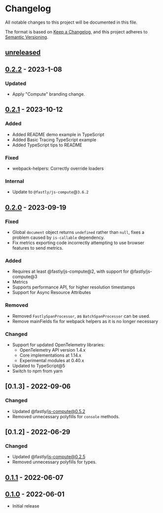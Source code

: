 # Changelog

All notable changes to this project will be documented in this file.

The format is based on [Keep a Changelog](https://keepachangelog.com/en/1.0.0/),
and this project adheres to [Semantic Versioning](https://semver.org/spec/v2.0.0.html).

## [unreleased]

## [0.2.2] - 2023-1-08

### Updated 

- Apply "Compute" branding change.

## [0.2.1] - 2023-10-12

### Added

- Added README demo example in TypeScript
- Added Basic Tracing TypeScript example
- Added TypeScript tips to README

### Fixed

- webpack-helpers: Correctly override loaders

### Internal

- Update to `@fastly/js-compute`@`3.6.2`

## [0.2.0] - 2023-09-19

### Fixed

- Global `document` object returns `undefined` rather than `null`, fixes a problem caused by `is-callable` dependency.
- Fix metrics exporting code incorrectly attempting to use browser features to send metrics.

### Added

- Requires at least @fastly/js-compute@2, with support for @fastly/js-compute@3
- Metrics
- Supports performance API, for higher resolution timestamps
- Support for Async Resource Attributes

### Removed

- Removed `FastlySpanProcessor`, as `BatchSpanProcessor` can be used.
- Remove mainFields fix for webpack helpers as it is no longer necessary

### Changed

- Support for updated OpenTelemetry libraries:
  - OpenTelemetry API version 1.4.x
  - Core implementations at 1.14.x
  - Experimental modules at 0.40.x
- Updated to TypeScript@5
- Switch to npm from yarn

## [0.1.3] - 2022-09-06

### Changed

- Updated @fastly/js-compute@0.5.2
- Removed unnecessary polyfills for `console` methods. 

## [0.1.2] - 2022-06-29

### Changed

- Updated @fastly/js-compute@0.2.5
- Removed unnecessary polyfills for types. 

## [0.1.1] - 2022-06-07

## [0.1.0] - 2022-06-01

- Initial release

[unreleased]: https://github.com/fastly/compute-js-opentelemetry/compare/v0.2.2...HEAD
[0.2.2]: https://github.com/fastly/compute-js-opentelemetry/compare/v0.2.1...v0.2.2
[0.2.1]: https://github.com/fastly/compute-js-opentelemetry/compare/v0.2.0...v0.2.1
[0.2.0]: https://github.com/fastly/compute-js-opentelemetry/compare/v0.1.1...v0.2.0
[0.1.1]: https://github.com/fastly/compute-js-opentelemetry/compare/v0.1.0...v0.1.1
[0.1.0]: https://github.com/fastly/compute-js-opentelemetry/releases/tag/v0.1.0
